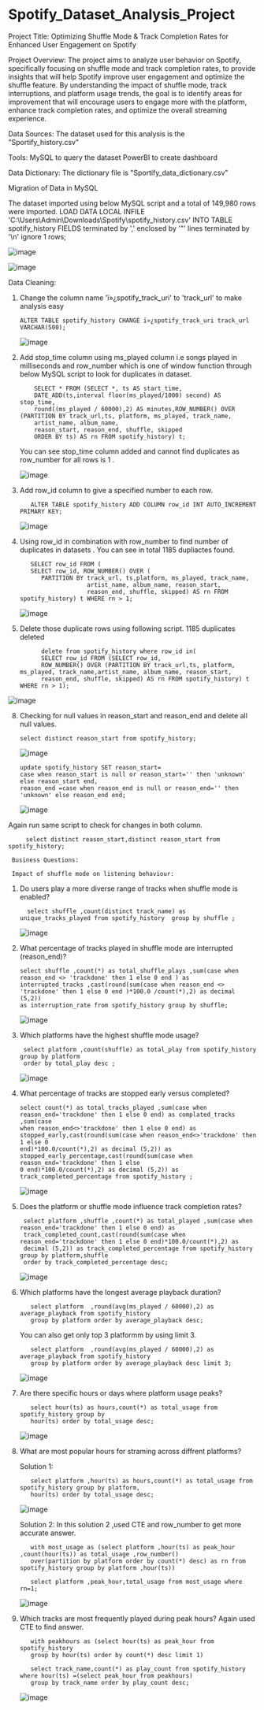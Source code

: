 # Spotify_Dataset_Analysis_Project

Project Title:
Optimizing Shuffle Mode & Track Completion Rates for Enhanced User Engagement on Spotify

Project Overview:
The project aims to analyze user behavior on Spotify, specifically focusing on shuffle mode and track completion rates, to provide insights that will help Spotify improve user engagement and optimize the shuffle feature. By understanding the impact of shuffle mode, track interruptions, and platform usage trends, the goal is to identify areas for improvement that will encourage users to engage more with the platform, enhance track completion rates, and optimize the overall streaming experience.

Data Sources:
The dataset used for this analysis is the "Sportify_history.csv"

Tools:
MySQL to query the dataset
PowerBI to create dashboard

Data Dictionary:
The dictionary file is "Sportify_data_dictionary.csv"

Migration of Data in MySQL

 The dataset imported using below MySQL script and a total of 149,980 rows were imported.
         LOAD DATA LOCAL INFILE 'C:\\Users\\Admin\\Downloads\\Spotify\\spotify_history.csv' INTO TABLE spotify_history 
         FIELDS terminated by ',' enclosed by '"' lines terminated by '\n' ignore 1 rows;

 ![image](https://github.com/user-attachments/assets/b58afc8b-9706-43be-9d99-a43a22e18262)

 ![image](https://github.com/user-attachments/assets/132f5455-87db-47f5-8d20-3376bd52d8e3)


 Data Cleaning:

1. Change the column name 'ï»¿spotify_track_uri' to 'track_url' to make analysis easy

       ALTER TABLE spotify_history CHANGE ï»¿spotify_track_uri track_url VARCHAR(500);

   ![image](https://github.com/user-attachments/assets/b1b1b0c6-89ef-448e-96cf-4216d6fe0623)

3. Add stop_time column using ms_played column i.e songs played in milliseconds and row_number which is one of window function through 
   below MySQL script to look for duplicates in dataset.

           SELECT * FROM (SELECT *, ts AS start_time,
           DATE_ADD(ts,interval floor(ms_played/1000) second) AS stop_time,
           round((ms_played / 60000),2) AS minutes,ROW_NUMBER() OVER (PARTITION BY track_url,ts, platform, ms_played, track_name, 
           artist_name, album_name, 
           reason_start, reason_end, shuffle, skipped
           ORDER BY ts) AS rn FROM spotify_history) t;

   You can see stop_time column added and cannot find duplicates as row_number for all rows is 1 .

   ![image](https://github.com/user-attachments/assets/1c6a3e9e-43e3-486b-aa01-9df52ce1b591)

  4. Add row_id column to give a specified number to each row.

            ALTER TABLE spotify_history ADD COLUMN row_id INT AUTO_INCREMENT PRIMARY KEY;
     ![image](https://github.com/user-attachments/assets/d3bb34b0-e8b3-429d-9e21-63f500b0fe49)

  5. Using row_id in combination with row_number to find number of duplicates in datasets .
     You can see in total 1185 dupliactes found.

            SELECT row_id FROM (
            SELECT row_id, ROW_NUMBER() OVER (
               PARTITION BY track_url, ts,platform, ms_played, track_name, 
                            artist_name, album_name, reason_start, 
                            reason_end, shuffle, skipped) AS rn FROM spotify_history) t WHERE rn > 1;

     ![image](https://github.com/user-attachments/assets/f3c6817a-3326-40ec-aac1-feb779686719)

 7. Delete those duplicate rows using following script.
    1185 duplicates deleted

              delete from spotify_history where row_id in(
              SELECT row_id FROM (SELECT row_id, 
              ROW_NUMBER() OVER (PARTITION BY track_url,ts, platform, ms_played, track_name,artist_name, album_name, reason_start, 
              reason_end, shuffle, skipped) AS rn FROM spotify_history) t WHERE rn > 1);
   ![image](https://github.com/user-attachments/assets/6708a9f8-7225-4537-835d-69dcf5602ef6)

 8. Checking for null values in reason_start and reason_end and delete all null values.

        select distinct reason_start from spotify_history;
    ![image](https://github.com/user-attachments/assets/8ae3e158-9171-48e4-95e0-5922e80a68f1)

    
        update spotify_history SET reason_start=
        case when reason_start is null or reason_start='' then 'unknown' else reason_start end,
        reason_end =case when reason_end is null or reason_end='' then 'unknown' else reason_end end;
    ![image](https://github.com/user-attachments/assets/122fc55b-0745-4899-bfa3-88cac1f05ef6)

Again run same script to check for changes in both column.

         select distinct reason_start,distinct reason_start from spotify_history;

     Business Questions:
     
     Impact of shuffle mode on listening behaviour:

1. Do users play a more diverse range of tracks when shuffle mode is enabled?

         select shuffle ,count(distinct track_name) as unique_tracks_played from spotify_history  group by shuffle ;

     ![image](https://github.com/user-attachments/assets/95b7bd8e-f2d3-4afe-9e5b-1eda4e952858)

2. What percentage of tracks played in shuffle mode are interrupted (reason_end)?

       select shuffle ,count(*) as total_shuffle_plays ,sum(case when reason_end <> 'trackdone' then 1 else 0 end ) as 
       interrupted_tracks ,cast(round(sum(case when reason_end <> 'trackdone' then 1 else 0 end )*100.0 /count(*),2) as decimal (5,2)) 
       as interruption_rate from spotify_history group by shuffle;

   ![image](https://github.com/user-attachments/assets/75cc456c-48bb-4854-baef-1ef590a51a6c)

3. Which platforms have the highest shuffle mode usage?

        select platform ,count(shuffle) as total_play from spotify_history group by platform
        order by total_play desc ;
         
      ![image](https://github.com/user-attachments/assets/c82cfef9-322c-44d8-8126-6febb9b8f418)

4. What percentage of tracks are stopped early versus completed?

       select count(*) as total_tracks_played ,sum(case when reason_end='trackdone' then 1 else 0 end) as complated_tracks ,sum(case 
       when reason_end<>'trackdone' then 1 else 0 end) as stopped_early,cast(round(sum(case when reason_end<>'trackdone' then 1 else 0 
       end)*100.0/count(*),2) as decimal (5,2)) as stopped_early_percentage,cast(round(sum(case when reason_end='trackdone' then 1 else 
       0 end)*100.0/count(*),2) as decimal (5,2)) as track_completed_percentage from spotify_history ;

     ![image](https://github.com/user-attachments/assets/d6767084-f203-4892-bb22-5d55eb411ba6)

5. Does the platform or shuffle mode influence track completion rates? 

        select platform ,shuffle ,count(*) as total_played ,sum(case when reason_end='trackdone' then 1 else 0 end) as 
        track_completed_count,cast(round(sum(case when reason_end='trackdone' then 1 else 0 end)*100.0/count(*),2) as 
        decimal (5,2)) as track_completed_percentage from spotify_history group by platform,shuffle 
        order by track_completed_percentage desc;
        
   ![image](https://github.com/user-attachments/assets/ed05ef05-d3cd-46b1-8b72-336af48f0b2c)

6. Which platforms have the longest average playback duration?

          select platform  ,round(avg(ms_played / 60000),2) as average_playback from spotify_history 
          group by platform order by average_playback desc;

   You can also get only top 3 platformm by using limit 3.

          select platform  ,round(avg(ms_played / 60000),2) as average_playback from spotify_history 
          group by platform order by average_playback desc limit 3;
          
   ![image](https://github.com/user-attachments/assets/786a2ff3-2a81-4dfb-8f26-6bc155b8f4d1)


7. Are there specific hours or days where platform usage peaks?

          select hour(ts) as hours,count(*) as total_usage from spotify_history group by 
          hour(ts) order by total_usage desc;
          
   ![image](https://github.com/user-attachments/assets/80763d9b-391e-4c28-a759-57335f808b5f)

8. What are most popular hours for straming across diffrent platforms?

   Solution 1:
          
          select platform ,hour(ts) as hours,count(*) as total_usage from spotify_history group by platform,
          hour(ts) order by total_usage desc;

   ![image](https://github.com/user-attachments/assets/6d15e2c5-b287-411f-a674-5f3b39343806)

   Solution 2:
          In this solution 2 ,used CTE and row_number to get more accurate answer.

          with most_usage as (select platform ,hour(ts) as peak_hour ,count(hour(ts)) as total_usage ,row_number() 
          over(partition by platform order by count(*) desc) as rn from spotify_history group by platform ,hour(ts))

          select platform ,peak_hour,total_usage from most_usage where rn=1;
          
   ![image](https://github.com/user-attachments/assets/e6b51236-963f-4df1-b4ac-d2a9311070ce)

9. Which tracks are most frequently played during peak hours? 
   Again used CTE to find answer.
          
          with peakhours as (select hour(ts) as peak_hour from spotify_history 
          group by hour(ts) order by count(*) desc limit 1)
          
          select track_name,count(*) as play_count from spotify_history where hour(ts) =(select peak_hour from peakhours) 
          group by track_name order by play_count desc;

   ![image](https://github.com/user-attachments/assets/c6673402-6e28-40e2-ac3c-080bbd031001)


          


          





      


    

    
    
 



